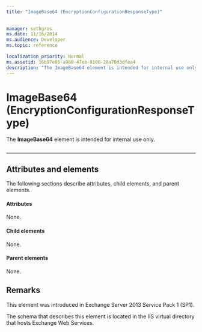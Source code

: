 ```yaml
---
title: "ImageBase64 (EncryptionConfigurationResponseType)"
 
 
manager: sethgros
ms.date: 11/16/2014
ms.audience: Developer
ms.topic: reference
 
localization_priority: Normal
ms.assetid: 16b97e95-a980-47eb-8108-28a70d3dfea4
description: "The ImageBase64 element is intended for internal use only."
---
```


# ImageBase64 (EncryptionConfigurationResponseType)

The **ImageBase64** element is intended for internal use only. 
  
```

```

 ****
## Attributes and elements

The following sections describe attributes, child elements, and parent elements.
  
#### Attributes

None.
  
#### Child elements

None.
  
#### Parent elements

None.
  
## Remarks

This element was introduced in Exchange Server 2013 Service Pack 1 (SP1).
  
The schema that describes this element is located in the IIS virtual directory that hosts Exchange Web Services.
  

